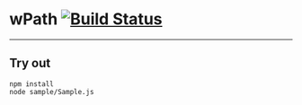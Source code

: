 
# wPath [![Build Status](https://travis-ci.org/Wandalen/wPath.svg?branch=master)](https://travis-ci.org/Wandalen/wPath)

___

## Try out
```
npm install
node sample/Sample.js
```

